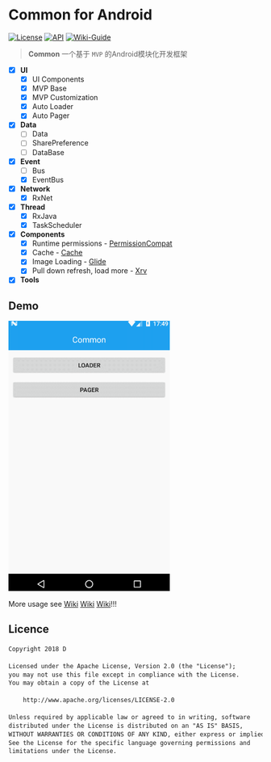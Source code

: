 # Common for Android

[![License](https://img.shields.io/badge/license-Apache%202-green.svg)](https://www.apache.org/licenses/LICENSE-2.0)
[![API](https://img.shields.io/badge/API-9%2B-green.svg?style=flat)](https://android-arsenal.com/api?level=9)
[![Wiki-Guide](https://img.shields.io/badge/Wiki-Guide-brightgreen.svg)](https://github.com/Dsiner/Common/wiki)

>**Common**  一个基于 `MVP` 的Android模块化开发框架

- [x] **UI**
    - [x] UI Components
    - [x] MVP Base
    - [x] MVP Customization
    - [x] Auto Loader
    - [x] Auto Pager
- [x] **Data**
    - [ ] Data
    - [ ] SharePreference
    - [ ] DataBase
- [x] **Event**
    - [ ] Bus
    - [x] EventBus
- [x] **Network**
    - [x] RxNet
- [x] **Thread**
    - [x] RxJava
    - [x] TaskScheduler
- [x] **Components**
    - [x] Runtime permissions - [PermissionCompat](https://github.com/Dsiner/PermissionCompat)
    - [x] Cache - [Cache](https://github.com/Dsiner/Cache)
    - [x] Image Loading - [Glide](https://github.com/bumptech/glide)
    - [x] Pull down refresh, load more - [Xrv](https://github.com/Dsiner/Xrv)
- [x] **Tools**

## Demo
<p>
   <img src="https://github.com/Dsiner/Resouce/blob/master/lib/Common/common.gif" width="320" alt="Screenshot"/>
</p>

More usage see [Wiki](https://github.com/Dsiner/Common/wiki) [Wiki](https://github.com/Dsiner/Common/wiki) [Wiki](https://github.com/Dsiner/Common/wiki)!!!

## Licence

```txt
Copyright 2018 D

Licensed under the Apache License, Version 2.0 (the "License");
you may not use this file except in compliance with the License.
You may obtain a copy of the License at

    http://www.apache.org/licenses/LICENSE-2.0

Unless required by applicable law or agreed to in writing, software
distributed under the License is distributed on an "AS IS" BASIS,
WITHOUT WARRANTIES OR CONDITIONS OF ANY KIND, either express or implied.
See the License for the specific language governing permissions and
limitations under the License.
```
